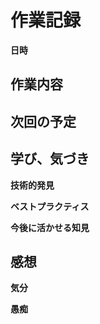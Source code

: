 # 作業記録

<!-- 
  - MUST: ファイル名は _logs/YYYYmmdd_HHmm_<task_description>.md 形式で保存すること
    - task_description は optional であり省略可能
  - MUST: 各見出しで定義されていることのみ記載すること
-->

**日時**
<!-- 
  現在日時を YYYY-MM-dd HH:mm 形式で記す
  コマンド: date "+%Y-%m-%d %H:%M"
  e.g. 2025-06-23 13:30
-->

## 作業内容
<!-- 
  以下を記録すること 
  - 何をしたか
    - 作業内でどのような問題が発生したか
    - 発生した問題を、どのように解決したか
-->

## 次回の予定

## 学び、気づき

**技術的発見**

<!-- 
  新たに理解した仕組みや内部動作
  想定と違った実際の動作
  設定やコマンドの正しい使い方
  
  例: 「○○ツールは△△の権限が内部的に必要だと分かった」
-->

**ベストプラクティス**

<!-- 
  効果的だった手法やパターン
  避けるべき方法
  可読性・保守性を向上させるテクニック
  
  例: 「□□パターンを使うと設定が汎用的になる」
-->

**今後に活かせる知見**

<!-- 
  同様の問題に遭遇した時のアプローチ
  参考になるドキュメント・リソース
  他のプロジェクトでも使えそうな設定
  
  例: 「××の場合は◇◇を先に確認すると効率的」
-->

## 感想

**気分**

<!-- 
  正直な感情を時系列で記録する：
  - 最初に感じた素直な反応（困惑、イライラ、ワクワクなど）
  - 作業中の感情の変化（諦め、集中、達成感など）
  - 最終的にどう思ったか（満足、モヤモヤ、楽しかったなど）
  
  例: 「最初は○○で困惑したけど、□□が分かった時はスッキリした」
      「△△がうまくいかなくて正直イライラしたが、最終的には勉強になった」
-->

**愚痴**

<!-- 
  遠慮なく本音を書く（このファイルは git 管理外なので安全）:
  - ツールや技術への不満・文句
  - 自分のミスへの後悔や自己嫌悪
  - 理不尽だと感じたこと
  - 「なんでこんなことで...」という小さなストレス
  
  例: 「○○の設定が分かりにくすぎて時間を無駄にした」
      「またあの凡ミスやってしまって情けない」
      「△△のドキュメントが古くて役に立たない」
-->